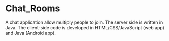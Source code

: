 # Chat_Rooms
A chat application allow multiply people to join. The server side is written in Java. The client-side code is developed in HTML/CSS/JavaScript (web app) and Java (Android app).
